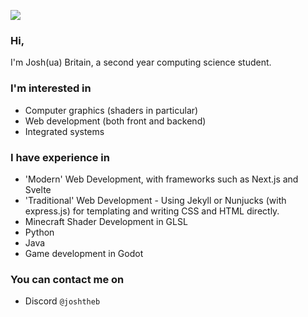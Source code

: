 ![](https://jbritain.net/assets/bannernew.png)

### Hi,

I'm Josh(ua) Britain, a second year computing science student.

### I'm interested in

- Computer graphics (shaders in particular)
- Web development (both front and backend)
- Integrated systems

### I have experience in

- 'Modern' Web Development, with frameworks such as Next.js and Svelte
- 'Traditional' Web Development - Using Jekyll or Nunjucks (with express.js) for templating and writing CSS and HTML directly.
- Minecraft Shader Development in GLSL
- Python
- Java
- Game development in Godot


### You can contact me on

- Discord `@joshtheb`
